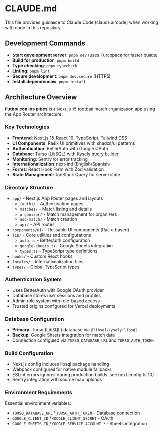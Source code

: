 # CLAUDE.md

This file provides guidance to Claude Code (claude.ai/code) when working with code in this repository.

## Development Commands

- **Start development server**: `pnpm dev` (uses Turbopack for faster builds)
- **Build for production**: `pnpm build`
- **Type checking**: `pnpm typecheck`
- **Linting**: `pnpm lint`
- **Secure development**: `pnpm dev:secure` (HTTPS)
- **Install dependencies**: `pnpm install`

## Architecture Overview

**Fútbol con los pibes** is a Next.js 15 football match organization app using the App Router architecture.

### Key Technologies
- **Frontend**: Next.js 15, React 19, TypeScript, Tailwind CSS
- **UI Components**: Radix UI primitives with shadcn/ui patterns
- **Authentication**: BetterAuth with Google OAuth
- **Database**: Turso (LibSQL) with Kysely query builder
- **Monitoring**: Sentry for error tracking
- **Internationalization**: next-intl (English/Spanish)
- **Forms**: React Hook Form with Zod validation
- **State Management**: TanStack Query for server state

### Directory Structure
- `app/` - Next.js App Router pages and layouts
  - `(auth)/` - Authentication pages
  - `matches/` - Match listing and details
  - `organizer/` - Match management for organizers
  - `add-match/` - Match creation
  - `api/` - API routes
- `components/ui/` - Reusable UI components (Radix-based)
- `lib/` - Core utilities and configurations
  - `auth.ts` - BetterAuth configuration
  - `google-sheets.ts` - Google Sheets integration
  - `types.ts` - TypeScript type definitions
- `hooks/` - Custom React hooks
- `locales/` - Internationalization files
- `types/` - Global TypeScript types

### Authentication System
- Uses BetterAuth with Google OAuth provider
- Database stores user sessions and profiles
- Admin role system with role-based access
- Trusted origins configured for Vercel deployments

### Database Configuration
- **Primary**: Turso (LibSQL) database via `@libsql/kysely-libsql`
- **Backup**: Google Sheets integration for match data
- Connection configured via `TURSO_DATABASE_URL` and `TURSO_AUTH_TOKEN`

### Build Configuration
- Next.js config includes libsql package handling
- Webpack configured for native module fallbacks
- ESLint errors ignored during production builds (see next.config.ts:10)
- Sentry integration with source map uploads

### Environment Requirements
Essential environment variables:
- `TURSO_DATABASE_URL` / `TURSO_AUTH_TOKEN` - Database connection
- `GOOGLE_CLIENT_ID` / `GOOGLE_CLIENT_SECRET` - OAuth
- `GOOGLE_SHEETS_ID` / `GOOGLE_SERVICE_ACCOUNT_*` - Sheets integration